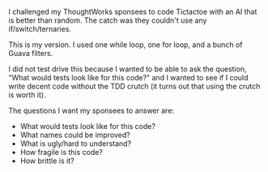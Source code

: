 I challenged my ThoughtWorks sponsees to code Tictactoe with an AI that is better than random. The catch was they couldn't use any if/switch/ternaries. 

This is my version. I used one while loop, one for loop, and a bunch of Guava filters.

I did not test drive this because I wanted to be able to ask the question, "What would tests look like for this code?" and I wanted to see if I could write decent code without the TDD crutch (it turns out that using the crutch is worth it).

The questions I want my sponsees to answer are:
* What would tests look like for this code?
* What names could be improved?
* What is ugly/hard to understand?
* How fragile is this code?
* How brittle is it?
 
